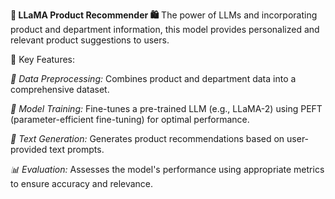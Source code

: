 **🦙 LLaMA Product Recommender 🛍️**
The power of LLMs and incorporating product and department information, this model provides personalized and relevant product suggestions to users.

🌟 Key Features:

*🔄 Data Preprocessing:*
Combines product and department data into a comprehensive dataset.

*🎯 Model Training:*
Fine-tunes a pre-trained LLM (e.g., LLaMA-2) using PEFT (parameter-efficient fine-tuning) for optimal performance.

*💬 Text Generation:*
Generates product recommendations based on user-provided text prompts.

*📊 Evaluation:*
Assesses the model's performance using appropriate metrics to ensure accuracy and relevance.
